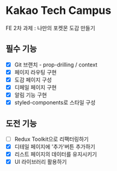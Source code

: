 # Kakao Tech Campus
FE 2차 과제 : 나만의 포켓몬 도감 만들기

## 필수 기능
* [x] Git 브랜치 - prop-drilling / context
* [x] 페이지 라우팅 구현
* [x] 도감 페이지 구성
* [x] 디페일 페이지 구현
* [x] 알림 기능 구현
* [x] styled-components로 스타일 구성
## 도전 기능
* [ ] Redux Toolkit으로 리팩터링하기
* [x] 디테일 페이지에 '추가'버튼 추가하기
* [x] 리스트 페이지의 데이터를 유지시키기
* [x] UI 라이브러리 활용하기